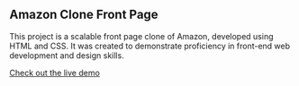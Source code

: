 
## Amazon Clone Front Page

This project is a scalable front page clone of Amazon, developed using HTML and CSS. It was created to demonstrate proficiency in front-end web development and design skills.

[Check out the live demo](https://amazonclone5.netlify.app/)


